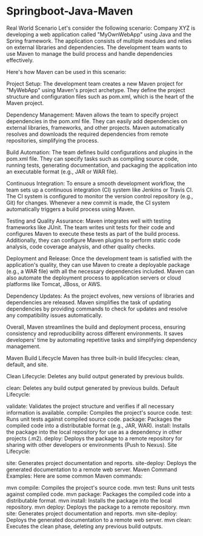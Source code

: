 # Springboot-Java-Maven 

Real World Scenario
Let's consider the following scenario: Company XYZ is developing a web application called "MyOwnWebApp" using Java and the Spring framework. The application consists of multiple modules and relies on external libraries and dependencies. The development team wants to use Maven to manage the build process and handle dependencies effectively.

Here's how Maven can be used in this scenario:

Project Setup: The development team creates a new Maven project for "MyWebApp" using Maven's project archetype. They define the project structure and configuration files such as pom.xml, which is the heart of the Maven project.

Dependency Management: Maven allows the team to specify project dependencies in the pom.xml file. They can easily add dependencies on external libraries, frameworks, and other projects. Maven automatically resolves and downloads the required dependencies from remote repositories, simplifying the process.

Build Automation: The team defines build configurations and plugins in the pom.xml file. They can specify tasks such as compiling source code, running tests, generating documentation, and packaging the application into an executable format (e.g., JAR or WAR file).

Continuous Integration: To ensure a smooth development workflow, the team sets up a continuous integration (CI) system like Jenkins or Travis CI. The CI system is configured to monitor the version control repository (e.g., Git) for changes. Whenever a new commit is made, the CI system automatically triggers a build process using Maven.

Testing and Quality Assurance: Maven integrates well with testing frameworks like JUnit. The team writes unit tests for their code and configures Maven to execute these tests as part of the build process. Additionally, they can configure Maven plugins to perform static code analysis, code coverage analysis, and other quality checks.

Deployment and Release: Once the development team is satisfied with the application's quality, they can use Maven to create a deployable package (e.g., a WAR file) with all the necessary dependencies included. Maven can also automate the deployment process to application servers or cloud platforms like Tomcat, JBoss, or AWS.

Dependency Updates: As the project evolves, new versions of libraries and dependencies are released. Maven simplifies the task of updating dependencies by providing commands to check for updates and resolve any compatibility issues automatically.

Overall, Maven streamlines the build and deployment process, ensuring consistency and reproducibility across different environments. It saves developers' time by automating repetitive tasks and simplifying dependency management.

Maven Build Lifecycle
Maven has three built-in build lifecycles: clean, default, and site.

Clean Lifecycle: Deletes any build output generated by previous builds.

clean: Deletes any build output generated by previous builds.
Default Lifecycle:

validate: Validates the project structure and verifies if all necessary information is available.
compile: Compiles the project's source code.
test: Runs unit tests against compiled source code.
package: Packages the compiled code into a distributable format (e.g., JAR, WAR).
install: Installs the package into the local repository for use as a dependency in other projects (.m2).
deploy: Deploys the package to a remote repository for sharing with other developers or environments (Push to Nexus).
Site Lifecycle:

site: Generates project documentation and reports.
site-deploy: Deploys the generated documentation to a remote web server.
Maven Command Examples:
Here are some common Maven commands:

mvn compile: Compiles the project's source code.
mvn test: Runs unit tests against compiled code.
mvn package: Packages the compiled code into a distributable format.
mvn install: Installs the package into the local repository.
mvn deploy: Deploys the package to a remote repository.
mvn site: Generates project documentation and reports.
mvn site-deploy: Deploys the generated documentation to a remote web server.
mvn clean: Executes the clean phase, deleting any previous build outputs.
